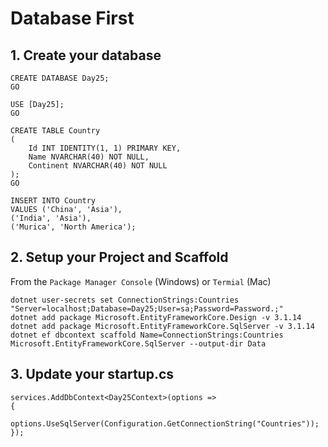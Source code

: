 ﻿# Database First

## 1. Create your database

```
CREATE DATABASE Day25;
GO

USE [Day25];
GO

CREATE TABLE Country
(
    Id INT IDENTITY(1, 1) PRIMARY KEY,
    Name NVARCHAR(40) NOT NULL,
    Continent NVARCHAR(40) NOT NULL
);
GO

INSERT INTO Country
VALUES ('China', 'Asia'),
('India', 'Asia'),
('Murica', 'North America');
```

## 2. Setup your Project and Scaffold

From the `Package Manager Console` (Windows) or `Termial` (Mac)

```
dotnet user-secrets set ConnectionStrings:Countries "Server=localhost;Database=Day25;User=sa;Password=Password.;"
dotnet add package Microsoft.EntityFrameworkCore.Design -v 3.1.14
dotnet add package Microsoft.EntityFrameworkCore.SqlServer -v 3.1.14
dotnet ef dbcontext scaffold Name=ConnectionStrings:Countries Microsoft.EntityFrameworkCore.SqlServer --output-dir Data
```
## 3. Update your startup.cs

```
services.AddDbContext<Day25Context>(options =>
{
    options.UseSqlServer(Configuration.GetConnectionString("Countries"));
});
```
